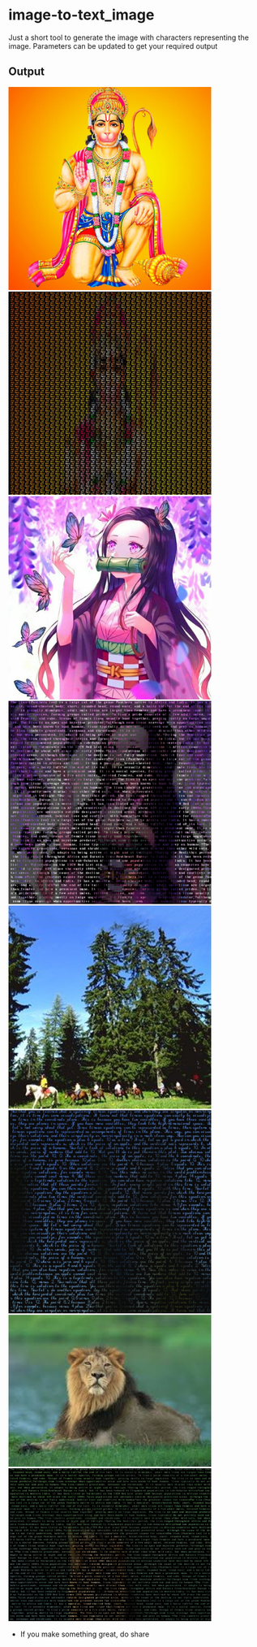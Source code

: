 # image-to-text_image
Just a short tool to generate the image with characters representing the image. 
Parameters can be updated to get your required output

## Output 

<div>
<img style='display:inline-block;'  width=400px src='assets/hanumanji.jpg'>
<img style='display:inline-block;'  width=400px src='assets/hanumanji_1_output.jpg'> 
</div>

<div>
<img style='display:inline-block;' width=400px src='assets/nezuko.jpg'>
<img style='display:inline-block;'  width=400px src='assets/nezuko_5_output.jpg'> 
</div>

<div>
<img style='display:inline-block;' width=400px src='assets/forest_land335.jpg'>
<img style='display:inline-block;' width=400px src='assets/forest_land335_6_output.jpg'> 
</div>
 
<div>
<img style='display:inline-block;'  width=400px src='assets/lion.jpg'>
<img style='display:inline-block;'  width=400px src='assets/lion_5_output.jpg'> 
</div>

- If you make something great, do share
